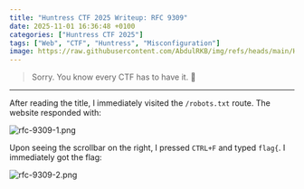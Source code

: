 ```yaml
---
title: "Huntress CTF 2025 Writeup: RFC 9309"
date: 2025-11-01 16:36:48 +0100
categories: ["Huntress CTF 2025"]
tags: ["Web", "CTF", "Huntress", "Misconfiguration"]
image: https://raw.githubusercontent.com/AbdulRKB/img/refs/heads/main/Huntress%20CTF%202025/huntress-logo.png
---
```


> Sorry. You know every CTF has to have it. 🤷
---

After reading the title, I immediately visited the `/robots.txt` route. The website responded with:

![rfc-9309-1.png](https://raw.githubusercontent.com/AbdulRKB/img/refs/heads/main/Huntress%20CTF%202025/rfc-9309-1.png)

Upon seeing the scrollbar on the right, I pressed `CTRL+F` and typed `flag{`. I immediately got the flag:

![rfc-9309-2.png](https://raw.githubusercontent.com/AbdulRKB/img/refs/heads/main/Huntress%20CTF%202025/rfc-9309-2.png)

